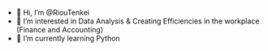 - 👋 Hi, I’m @RiouTenkei
- 👀 I’m interested in Data Analysis & Creating Efficiencies in the workplace (Finance and Accounting)
- 🌱 I’m currently learning Python
